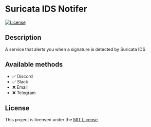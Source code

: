 # Suricata IDS Notifer

[![License](https://img.shields.io/badge/license-MIT-blue.svg)](LICENSE)

## Description

A service that alerts you when a signature is detected by Suricata IDS.

## Available methods 

- ✅ Discord
- ✅ Slack
- ❌ Email
- ❌ Telegram

## License

This project is licensed under the [MIT License](LICENSE).